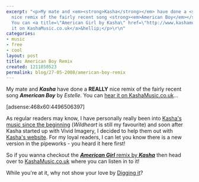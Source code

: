 ```yaml
---
excerpt: "<p>My mate and <em><strong>Kasha</strong></em> have done a <strong>REALLY</strong>
  nice remix of the fairly recent song <strong><em>American Boy</em></strong> by <em>Estelle</em>.
  You can <a title=\"American Girl by Kasha\" href=\"http://www.kashamusic.co.uk/blog/remixed-american-boy-by-kanye-and-estelle\">hear
  it on KashaMusic.co.uk</a>&hellip;</p>\r\n"
categories:
- music
- free
- cool
layout: post
title: American Boy Remix
created: 1211850523
permalink: blog/27-05-2008/american-boy-remix
---
```

<p>My mate and <em><strong>Kasha</strong></em> have done a <strong>REALLY</strong> nice remix of the fairly recent song <strong><em>American Boy</em></strong> by <em>Estelle</em>. You can <a title="American Girl by Kasha" href="http://www.kashamusic.co.uk/blog/remixed-american-boy-by-kanye-and-estelle">hear it on KashaMusic.co.uk</a>&hellip;</p>
<!--break-->
<p>[adsense:468x60:4496506397]</p>
<p>As regular readers may know, I have personally really been into <a title="Vivid Imagery launches Wildheart" href="/blog/14-12-2006/vivid-imagery-uk-phat-riff-wildheart">Kasha's music since the beginning</a> (<em>Wildheart</em> is still my favourite) and soon after Kasha started up with Vivid Imagery, I decided to help them out with <a title="Kasha's website" href="/blog/27-01-2007/kasha">Kasha's website</a>. For my loyal readers, I can let you know there is a new version in the pipeworks - you heard it here first!</p>
<p>So if you wanna checkout the <a title="American Girl" href="http://www.kashamusic.co.uk/blog/remixed-american-boy-by-kanye-and-estelle"><strong><em>American Girl</em></strong> remix by <strong><em>Kasha</em></strong></a> then head over to <a title="Kasha's remix of American Girl" href="http://www.kashamusic.co.uk/blog/remixed-american-boy-by-kanye-and-estelle">KashaMusic.co.uk</a> where you can listen in to it!</p>
<p>While you're at it, why not show your love by <a href="http://digg.com/music/Fantastic_American_Boy_Remix" title="Digg Kasha's remix of American Boy">Digging it</a>?</p>
